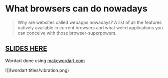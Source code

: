 # What browsers can do nowadays

> Why are websites called webapps nowadays? A list of all the features natively available in current browsers and what weird applications you can conceive with those browser-superpowers.

## [SLIDES HERE](https://slides.com/marcofugaro/what-browsers-can-do-nowadays/)


Wordart done using [makewordart.com](https://makewordart.com/)

![](wordart titles/vibration.png)